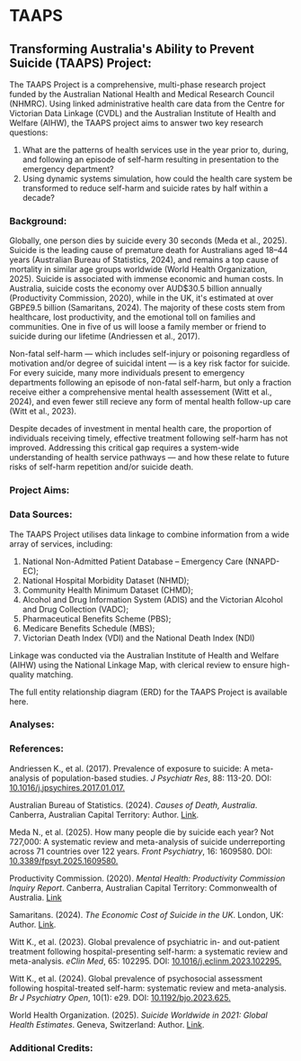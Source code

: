 # TAAPS
## Transforming Australia's Ability to Prevent Suicide (TAAPS) Project:
The TAAPS Project is a comprehensive, multi-phase research project funded by the Australian National Health and Medical Research Council (NHMRC). Using linked administrative health care data from the Centre for Victorian Data Linkage (CVDL) and the Australian Institute of Health and Welfare (AIHW), the TAAPS project aims to answer two key research questions:

1. What are the patterns of health services use in the year prior to, during, and following an episode of self-harm resulting in presentation to the emergency department?
2. Using dynamic systems simulation, how could the health care system be transformed to reduce self-harm and suicide rates by half within a decade?


### Background:
Globally, one person dies by suicide every 30 seconds (Meda et al., 2025). Suicide is the leading cause of premature death for Australians aged 18–44 years (Australian Bureau of Statistics, 2024), and remains a top cause of mortality in similar age groups worldwide (World Health Organization, 2025). Suicide is associated with immense economic and human costs. In Australia, suicide costs the economy over AUD$30.5 billion annually (Productivity Commission, 2020), while in the UK, it's estimated at over GBP£9.5 billion (Samaritans, 2024). The majority of these costs stem from healthcare, lost productivity, and the emotional toll on families and communities. One in five of us will loose a family member or friend to suicide during our lifetime (Andriessen et al., 2017).

Non-fatal self-harm — which includes self-injury or poisoning regardless of motivation and/or degree of suicidal intent — is a key risk factor for suicide. For every suicide, many more individuals present to emergency departments following an episode of non-fatal self-harm, but only a fraction receive either a comprehensive mental health assessement (Witt et al., 2024), and even fewer still recieve any form of mental health follow-up care (Witt et al., 2023). 

Despite decades of investment in mental health care, the proportion of individuals receiving timely, effective treatment following self-harm has not improved. Addressing this critical gap requires a system-wide understanding of health service pathways — and how these relate to future risks of self-harm repetition and/or suicide death.

### Project Aims:


### Data Sources:
The TAAPS Project utilises data linkage to combine information from a wide array of services, including:
1. National Non-Admitted Patient Database – Emergency Care (NNAPD-EC);
2. National Hospital Morbidity Dataset (NHMD);
3. Community Health Minimum Dataset (CHMD);
4. Alcohol and Drug Information System (ADIS) and the Victorian Alcohol and Drug Collection (VADC);
5. Pharmaceutical Benefits Scheme (PBS);
6. Medicare Benefits Schedule (MBS);
7. Victorian Death Index (VDI) and the National Death Index (NDI)

Linkage was conducted via the Australian Institute of Health and Welfare (AIHW) using the National Linkage Map, with clerical review to ensure high-quality matching.

The full entity relationship diagram (ERD) for the TAAPS Project is available here.

### Analyses:

### References:
Andriessen K., et al. (2017). Prevalence of exposure to suicide: A meta-analysis of population-based studies. _J Psychiatr Res_, 88: 113-20. DOI: [10.1016/j.jpsychires.2017.01.017.](https://www.sciencedirect.com/science/article/abs/pii/S0022395616304836?via%3Dihub)

Australian Bureau of Statistics. (2024). _Causes of Death, Australia_. Canberra, Australian Capital Territory: Author. [Link](https://www.abs.gov.au/statistics/health/causes-death/causes-death-australia/latest-release).
 
Meda N., et al. (2025). How many people die by suicide each year? Not 727,000: A systematic review and meta-analysis of suicide underreporting across 71 countries over 122 years. _Front Psychiatry_, 16: 1609580. DOI: [10.3389/fpsyt.2025.1609580.](https://www.frontiersin.org/journals/psychiatry/articles/10.3389/fpsyt.2025.1609580/full) 

Productivity Commission. (2020). _Mental Health: Productivity Commission Inquiry Report_. Canberra, Australian Capital Territory: Commonwealth of Australia. [Link](https://www.pc.gov.au/inquiries-and-research/mental-health-review/#final-report)

Samaritans. (2024). _The Economic Cost of Suicide in the UK_. London, UK: Author. [Link](https://www.samaritans.org/about-samaritans/research-policy/the-economic-cost-of-suicide/).

Witt K., et al. (2023). Global prevalence of psychiatric in- and out-patient treatment following hospital-presenting self-harm: a systematic review and meta-analysis. _eClin Med_, 65: 102295. DOI: [10.1016/j.eclinm.2023.102295.](https://www.thelancet.com/journals/eclinm/article/PIIS2589-5370(23)00472-8/fulltext)

Witt K., et al. (2024). Global prevalence of psychosocial assessment following hospital-treated self-harm: systematic review and meta-analysis. _Br J Psychiatry Open_, 10(1): e29. DOI: [10.1192/bjo.2023.625.](https://www.cambridge.org/core/journals/bjpsych-open/article/global-prevalence-of-psychosocial-assessment-following-hospitaltreated-selfharm-systematic-review-and-metaanalysis/898B8307745ABDC3837EBC8781FB9167)

World Health Organization. (2025). _Suicide Worldwide in 2021: Global Health Estimates_. Geneva, Switzerland: Author. [Link](https://www.who.int/publications/i/item/9789240110069).


### Additional Credits:


